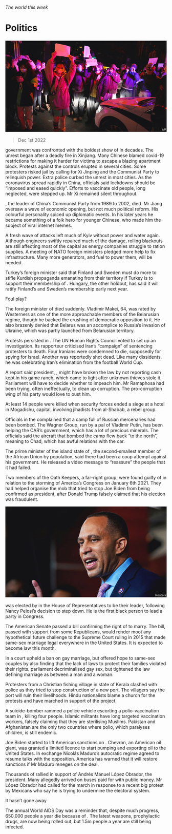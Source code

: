 ###### The world this week

# Politics 

#####  

![image](images/20221203_WWP001.jpg) 

> Dec 1st 2022 

 government was confronted with the boldest show of  in decades. The unrest began after a deadly fire in Xinjiang. Many Chinese blamed covid-19 restrictions for making it harder for victims to escape a blazing apartment block. Protests against the controls erupted in several cities. Some protesters risked jail by calling for Xi Jinping and the Communist Party to relinquish power. Extra police curbed the unrest in most cities. As the coronavirus spread rapidly in China, officials said lockdowns should be “imposed and eased quickly”. Efforts to vaccinate old people, long neglected, were stepped up. Mr Xi remained silent throughout. 

, the leader of China’s Communist Party from 1989 to 2002, died. Mr Jiang oversaw a wave of economic opening, but not much political reform. His colourful personality spiced up diplomatic events. In his later years he became something of a folk hero for younger Chinese, who made him the subject of viral internet memes. 

A fresh wave of attacks left much of Kyiv without power and water again. Although  engineers swiftly repaired much of the damage, rolling blackouts are still affecting most of the capital as energy companies struggle to ration supplies. A meeting of NATO foreign ministers pledged more help to fix infrastructure. Many more generators, and fuel to power them, will be needed.

Turkey’s foreign minister said that Finland and Sweden must do more to stifle Kurdish propaganda emanating from their territory if Turkey is to support their membership of . Hungary, the other holdout, has said it will ratify Finland’s and Sweden’s membership early next year. 

Foul play?

The foreign minister of  died suddenly. Vladimir Makei, 64, was rated by Westerners as one of the more approachable members of the Belarusian regime, though he backed the crushing of democratic opposition to it. He also brazenly denied that Belarus was an accomplice to Russia’s invasion of Ukraine, which was partly launched from Belarusian territory. 

Protests persisted in . The UN Human Rights Council voted to set up an investigation. Its rapporteur criticised Iran’s “campaign” of sentencing protesters to death. Four Iranians were condemned to die, supposedly for spying for Israel. Another was reportedly shot dead. Like many dissidents, he was celebrating Iran’s elimination from the football World Cup. 

A report said  president, , might have broken the law by not reporting cash kept in his game ranch, which came to light after unknown thieves stole it. Parliament will have to decide whether to impeach him. Mr Ramaphosa had been trying, often ineffectually, to clean up corruption. The pro-corruption wing of his party would love to oust him. 

At least 14 people were killed when security forces ended a siege at a hotel in Mogadishu,  capital, involving jihadists from al-Shabab, a rebel group. 

Officials in the  complained that a camp full of Russian mercenaries had been bombed. The Wagner Group, run by a pal of Vladimir Putin, has been helping the CAR’s government, which has a lot of precious minerals. The officials said the aircraft that bombed the camp flew back “to the north”, meaning to Chad, which has awful relations with the car. 

The prime minister of the island state of , the second-smallest member of the African Union by population, said there had been a coup attempt against his government. He released a video message to “reassure” the people that it had failed.

Two members of the Oath Keepers, a far-right group, were found guilty of  in relation to the storming of America’s Congress on January 6th 2021. They had helped organise the mob that tried to stop Joe Biden from being confirmed as president, after Donald Trump falsely claimed that his election was fraudulent. 

![image](images/20221203_WWP002.jpg) 


 was elected by  in the House of Representatives to be their leader, following Nancy Pelosi’s decision to step down. He is the first black person to lead a party in Congress. 

The American Senate passed a bill confirming the right of  to marry. The bill, passed with support from some Republicans, would render moot any hypothetical future challenge to the Supreme Court ruling in 2015 that made same-sex marriage legal everywhere in the United States. It is expected to become law this month.

In  a court upheld a ban on gay marriage, but offered hope to same-sex couples by also finding that the lack of laws to protect their families violated their rights.  parliament decriminalised gay sex, but tightened the law defining marriage as between a man and a woman. 

Protesters from a Christian fishing village in  state of Kerala clashed with police as they tried to stop construction of a new port. The villagers say the port will ruin their livelihoods. Hindu nationalists blame a church for the protests and have marched in support of the project. 

A suicide-bomber rammed a police vehicle escorting a polio-vaccination team in , killing four people. Islamic militants have long targeted vaccination workers, falsely claiming that they are sterilising Muslims. Pakistan and Afghanistan are the only two countries where polio, which paralyses children, is still endemic. 

Joe Biden started to lift American sanctions on . Chevron, an American oil giant, was granted a limited licence to start pumping and exporting oil to the United States. In exchange Nicolás Maduro’s autocratic regime agreed to resume talks with the opposition. America has warned that it will restore sanctions if Mr Maduro reneges on the deal.

Thousands of  rallied in support of Andrés Manuel López Obrador, the president. Many allegedly arrived on buses paid for with public money. Mr López Obrador had called for the march in response to a recent big protest by Mexicans who say he is trying to undermine the electoral system. 

It hasn’t gone away

The annual World AIDS Day was a reminder that, despite much progress, 650,000 people a year die because of . The latest weapons, prophylactic drugs, are now being rolled out, but 1.5m people a year are still being infected. 

